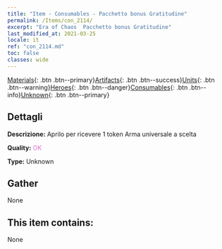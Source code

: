 ```yaml
---
title: "Item - Consumables - Pacchetto bonus Gratitudine"
permalink: /Items/con_2114/
excerpt: "Era of Chaos  Pacchetto bonus Gratitudine"
last_modified_at: 2021-03-25
locale: it
ref: "con_2114.md"
toc: false
classes: wide
---
```

 [Materials](/it/Items/){: .btn .btn--primary}[Artifacts](/it/Items/Artifacts/){: .btn .btn--success}[Units](/it/Items/Units/){: .btn .btn--warning}[Heroes](/it/Items/Heroes/){: .btn .btn--danger}[Consumables](/it/Items/Consumables/){: .btn .btn--info}[Unknown](/it/Items/Unknown/){: .btn .btn--primary}

## Dettagli
 **Descrizione:** Aprilo per ricevere 1 token Arma universale a scelta

 **Quality:** <span style="color: #DA70D6">OK</span>

 **Type:** Unknown

## Gather

  None

## This item contains:

  None

